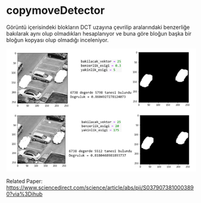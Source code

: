 # copymoveDetector

Görüntü içerisindeki blokların DCT uzayına çevrilip aralarındaki benzerliğe bakılarak aynı olup olmadıkları hesaplanıyor ve buna göre bloğun başka bir bloğun kopyası olup olmadığı inceleniyor.

<img src="https://raw.githubusercontent.com/CagriYonca/copymoveDetector/master/cmf.PNG">

Related Paper: 
https://www.sciencedirect.com/science/article/abs/pii/S0379073810003890?via%3Dihub
